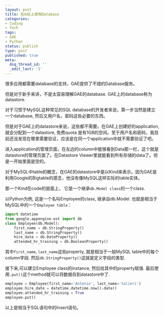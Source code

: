 ```yaml
---
layout: post
title: 在GAE上使用Database
categories:
- Coding
- Tech
tags:
- GAE
- Python
status: publish
type: post
published: true
meta:
  dsq_thread_id: ''
  _edit_last: '1'
---
```

很多应用都需要database的支持，GAE提供了不错的Database服务。

但是对于新手来讲，不是太容易理解GAE的database. GAE上的database称为datastore.

对于习惯于MySQL这种常见的SQL database的开发者来说，第一步当然是建立一个database, 然后又用户名，密码这些必要的东西。

但是对于GAE上的datastore来说，这些都不需要。在GAE上创建好的application, 就会分配到一个datastore, 免费quota 是有1GB的空间。至于用户名和密码，我目前还没发现在哪里需要验证，应该是在同一个application中就不需要验证了吧。

进入application的管理页面，在左边的column中能够看到Data那一栏，这个就是datastore的管理页面了。在Datastore Viewer里就能看到所有存储的data了。但是一开始里面是空的。

对于MySQL中table的概念，在GAE的datastore中是以Kind来表示。因为GAE是利用Google的Bigtable的感念，他没有像MySQL这样实际的table实体。

那一个Kind在code的层面上， 它是一个继承```db.Model class```的一个class.

以Python为例, 这是一个名叫Employee的class, 继承自db.Model. 也就是相当于MySQL中的一个```Employee table```：
```python
import datetime
from google.appengine.ext import db
class Employee(db.Model):
    first_name = db.StringProperty()
    last_name = db.StringProperty()
    hire_date = db.DateProperty()
    attended_hr_training = db.BooleanProperty()
```
其中```first_name```, ```last_name```这些property, 就是相当于一般MySQL table中的每个column字段. 然后```db.StringProperty()```这就是定义字段的类型.

接下来,可以建立Employee class的instance, 然后给其中的property赋值. 最后使用```.put()```这个method就可以将数据存到datastore中了.
```python
employee = Employee(first_name='Antonio', last_name='Salieri')
employee.hire_date = datetime.datetime.now().date()
employee.attended_hr_training = True
employee.put()
```
以上是相当于SQL语句中的Insert语句。
